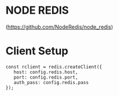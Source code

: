 # NODE REDIS
(https://github.com/NodeRedis/node_redis)

# Client Setup
```
const rclient = redis.createClient({
   host: config.redis.host,
   port: config.redis.port,
   auth_pass: config.redis.pass
});
```
